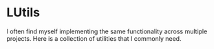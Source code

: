 # LUtils
I often find myself implementing the same functionality across multiple projects. Here is a collection of utilities that I commonly need.
